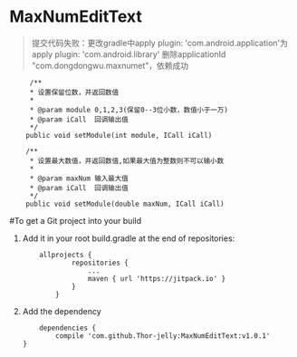 # MaxNumEditText
> 提交代码失败：更改gradle中apply plugin: 'com.android.application'为apply plugin: 'com.android.library'
删除applicationId "com.dongdongwu.maxnumet"，依赖成功

```
     /**
     * 设置保留位数，并返回数值
     *
     * @param module 0,1,2,3(保留0--3位小数，数值小于一万)
     * @param iCall  回调输出值
     */
    public void setModule(int module, ICall iCall)
    
    /**
     * 设置最大数值，并返回数值,如果最大值为整数则不可以输小数
     *
     * @param maxNum 输入最大值
     * @param iCall  回调输出值
     */
    public void setModule(double maxNum, ICall iCall)
```

#To get a Git project into your build
1. Add it in your root build.gradle at the end of repositories:  

    ```
        allprojects {
        		repositories {
        			...
        			maven { url 'https://jitpack.io' }
        		}
        	}
    ```

2. Add the dependency

    ```
        dependencies {
	        compile 'com.github.Thor-jelly:MaxNumEditText:v1.0.1'
	}
    ```